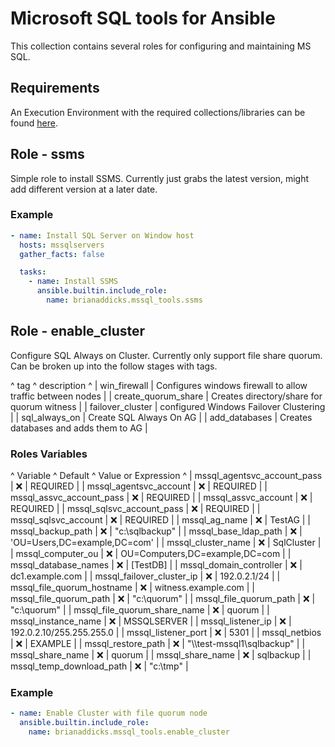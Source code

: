 # Microsoft SQL tools for Ansible

This collection contains several roles for configuring and maintaining MS SQL.

## Requirements

An Execution Environment with the required collections/libraries can be found [here](https://quay.io/repository/rh_ee_baddicks/mssql).

## Role - ssms

Simple role to install SSMS. Currently just grabs the latest version, might add different version at a later date.

### Example

```yaml
- name: Install SQL Server on Window host
  hosts: mssqlservers
  gather_facts: false

  tasks:
    - name: Install SSMS
      ansible.builtin.include_role:
        name: brianaddicks.mssql_tools.ssms
```

## Role - enable_cluster

Configure SQL Always on Cluster. Currently only support file share quorum. Can be broken up into the follow stages with tags.

^ tag ^ description ^
| win_firewall | Configures windows firewall to allow traffic between nodes |
| create_quorum_share | Creates directory/share for quorum witness |
| failover_cluster | configured Windows Failover Clustering |
| sql_always_on | Create SQL Always On AG |
| add_databases | Creates databases and adds them to AG |

### Roles Variables

^ Variable ^ Default ^ Value or Expression ^
| mssql_agentsvc_account_pass | ❌ | REQUIRED |
| mssql_agentsvc_account | ❌ | REQUIRED |
| mssql_assvc_account_pass | ❌ | REQUIRED |
| mssql_assvc_account | ❌ | REQUIRED |
| mssql_sqlsvc_account_pass | ❌ | REQUIRED |
| mssql_sqlsvc_account | ❌ | REQUIRED |
| mssql_ag_name | ❌ | TestAG |
| mssql_backup_path | ❌ | "c:\\sqlbackup" |
| mssql_base_ldap_path | ❌ | 'OU=Users,DC=example,DC=com' |
| mssql_cluster_name | ❌ | SqlCluster |
| mssql_computer_ou | ❌ | OU=Computers,DC=example,DC=com |
| mssql_database_names | ❌ | [TestDB] |
| mssql_domain_controller | ❌ | dc1.example.com |
| mssql_failover_cluster_ip | ❌ | 192.0.2.1/24 |
| mssql_file_quorum_hostname | ❌ | witness.example.com |
| mssql_file_quorum_path | ❌ | "c:\\quorum" |
| mssql_file_quorum_path | ❌ | "c:\\quorum" |
| mssql_file_quorum_share_name | ❌ | quorum |
| mssql_instance_name | ❌ | MSSQLSERVER |
| mssql_listener_ip | ❌ | 192.0.2.10/255.255.255.0 |
| mssql_listener_port | ❌ | 5301 |
| mssql_netbios | ❌ | EXAMPLE |
| mssql_restore_path | ❌ | "\\\\test-mssql1\\sqlbackup" |
| mssql_share_name | ❌ | quorum |
| mssql_share_name | ❌ | sqlbackup |
| mssql_temp_download_path | ❌ | "c:\\tmp" |

### Example

```yaml
- name: Enable Cluster with file quorum node
  ansible.builtin.include_role:
    name: brianaddicks.mssql_tools.enable_cluster
```
